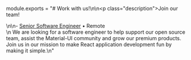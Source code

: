 module.exports = "# Work with us!\n\n<p class=\"description\">Join our team!</p>\n\n- [Senior Software Engineer](/company/software-engineer/) • Remote<br />\n  We are looking for a software engineer to help support our open source team, assist the Material-UI community and grow our premium products. Join us in our mission to make React application development fun by making it simple.\n"